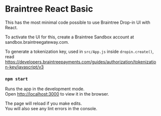 # Braintree React Basic
This has the most minimal code possible to use Braintree Drop-in UI with React. 

To activate the UI for this, create a Braintree Sandbox account at sandbox.braintreegateway.com.

To generate a tokenization key, used in `src/App.js` inside `dropin.create()`, read https://developers.braintreepayments.com/guides/authorization/tokenization-key/javascript/v3

### `npm start`

Runs the app in the development mode.<br>
Open [http://localhost:3000](http://localhost:3000) to view it in the browser.

The page will reload if you make edits.<br>
You will also see any lint errors in the console.
